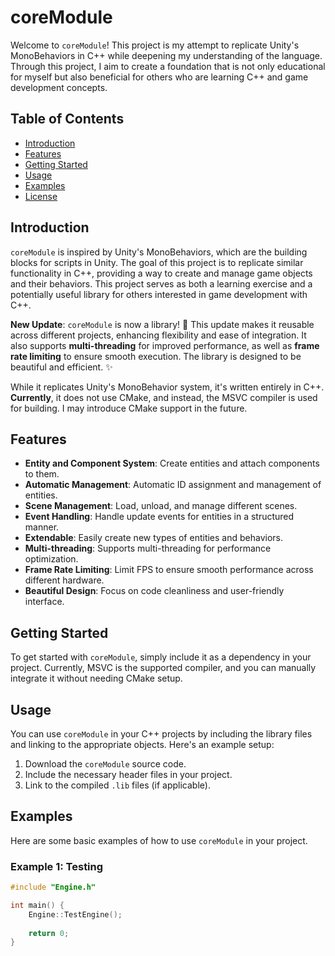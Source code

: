 # coreModule

Welcome to `coreModule`! This project is my attempt to replicate Unity's MonoBehaviors in C++ while deepening my understanding of the language. Through this project, I aim to create a foundation that is not only educational for myself but also beneficial for others who are learning C++ and game development concepts.

## Table of Contents
- [Introduction](#introduction)
- [Features](#features)
- [Getting Started](#getting-started)
- [Usage](#usage)
- [Examples](#examples)
- [License](#license)

## Introduction
`coreModule` is inspired by Unity's MonoBehaviors, which are the building blocks for scripts in Unity. The goal of this project is to replicate similar functionality in C++, providing a way to create and manage game objects and their behaviors. This project serves as both a learning exercise and a potentially useful library for others interested in game development with C++.

**New Update**: `coreModule` is now a library! 🎉 This update makes it reusable across different projects, enhancing flexibility and ease of integration. It also supports **multi-threading** for improved performance, as well as **frame rate limiting** to ensure smooth execution. The library is designed to be beautiful and efficient. ✨

While it replicates Unity's MonoBehavior system, it's written entirely in C++. **Currently**, it does not use CMake, and instead, the MSVC compiler is used for building. I may introduce CMake support in the future.

## Features
- **Entity and Component System**: Create entities and attach components to them.
- **Automatic Management**: Automatic ID assignment and management of entities.
- **Scene Management**: Load, unload, and manage different scenes.
- **Event Handling**: Handle update events for entities in a structured manner.
- **Extendable**: Easily create new types of entities and behaviors.
- **Multi-threading**: Supports multi-threading for performance optimization.
- **Frame Rate Limiting**: Limit FPS to ensure smooth performance across different hardware.
- **Beautiful Design**: Focus on code cleanliness and user-friendly interface.

## Getting Started
To get started with `coreModule`, simply include it as a dependency in your project. Currently, MSVC is the supported compiler, and you can manually integrate it without needing CMake setup.

## Usage
You can use `coreModule` in your C++ projects by including the library files and linking to the appropriate objects. Here's an example setup:

1. Download the `coreModule` source code.
2. Include the necessary header files in your project.
3. Link to the compiled `.lib` files (if applicable).

## Examples
Here are some basic examples of how to use `coreModule` in your project.

### Example 1: Testing
```cpp
#include "Engine.h"

int main() {
    Engine::TestEngine();
    
    return 0;
}
